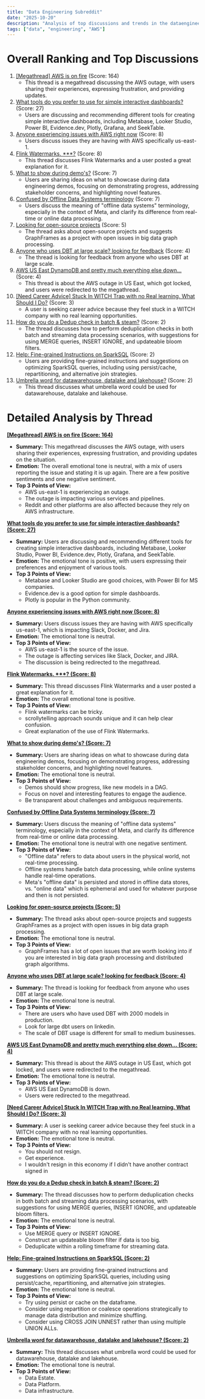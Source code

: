 ```yaml
---
title: "Data Engineering Subreddit"
date: "2025-10-20"
description: "Analysis of top discussions and trends in the dataengineering subreddit"
tags: ["data", "engineering", "AWS"]
---
```


# Overall Ranking and Top Discussions
1.  [[Megathread] AWS is on fire](https://www.reddit.com/r/dataengineering/comments/1obfys7/megathread_aws_is_on_fire/) (Score: 164)
    *   This thread is a megathread discussing the AWS outage, with users sharing their experiences, expressing frustration, and providing updates.
2.  [What tools do you prefer to use for simple interactive dashboards?](https://www.reddit.com/r/dataengineering/comments/1ob3566/what_tools_do_you_prefer_to_use_for_simple/) (Score: 27)
    *   Users are discussing and recommending different tools for creating simple interactive dashboards, including Metabase, Looker Studio, Power BI, Evidence.dev, Plotly, Grafana, and SeekTable.
3.  [Anyone experiencing issues with AWS right now](https://www.reddit.com/r/dataengineering/comments/1obdp5t/anyone_experiencing_issues_with_aws_right_now/) (Score: 8)
    *   Users discuss issues they are having with AWS specifically us-east-1.
4.  [Flink Watermarks. ***?](https://i.redd.it/51pn5j7tm9wf1.gif) (Score: 8)
    *   This thread discusses Flink Watermarks and a user posted a great explanation for it.
5.  [What to show during demo's?](https://www.reddit.com/r/dataengineering/comments/1ob6d1n/what_to_show_during_demos/) (Score: 7)
    *   Users are sharing ideas on what to showcase during data engineering demos, focusing on demonstrating progress, addressing stakeholder concerns, and highlighting novel features.
6.  [Confused by Offline Data Systems terminology](https://www.reddit.com/r/dataengineering/comments/1ob2shp/confused_by_offline_data_systems_terminology/) (Score: 7)
    *   Users discuss the meaning of "offline data systems" terminology, especially in the context of Meta, and clarify its difference from real-time or online data processing.
7.  [Looking for open-source projects](https://www.reddit.com/r/dataengineering/comments/1obo6mx/looking_for_opensource_projects/) (Score: 5)
    *   The thread asks about open-source projects and suggests GraphFrames as a project with open issues in big data graph processing.
8.  [Anyone who uses DBT at large scale? looking for feedback](https://www.reddit.com/r/dataengineering/comments/1obp5go/anyone_who_uses_dbt_at_large_scale_looking_for/) (Score: 4)
    *   The thread is looking for feedback from anyone who uses DBT at large scale.
9.  [AWS US East DynamoDB and pretty much everything else down...](https://www.reddit.com/r/dataengineering/comments/1obf0uv/aws_us_east_dynamodb_and_pretty_much_everything/) (Score: 4)
    *   This thread is about the AWS outage in US East, which got locked, and users were redirected to the megathread.
10. [[Need Career Advice] Stuck In WITCH Trap with no Real learning. What Should I Do?](https://www.reddit.com/r/dataengineering/comments/1oboeyg/need_career_advice_stuck_in_witch_trap_with_no/) (Score: 3)
    *   A user is seeking career advice because they feel stuck in a WITCH company with no real learning opportunities.
11. [How do you do a Dedup check in batch & steam?](https://www.reddit.com/r/dataengineering/comments/1obdu67/how_do_you_do_a_dedup_check_in_batch_steam/) (Score: 2)
    *   The thread discusses how to perform deduplication checks in both batch and streaming data processing scenarios, with suggestions for using MERGE queries, INSERT IGNORE, and updateable bloom filters.
12. [Help: Fine-grained Instructions on SparkSQL](https://www.reddit.com/r/dataengineering/comments/1obisxn/help_finegrained_instructions_on_sparksql/) (Score: 2)
    *   Users are providing fine-grained instructions and suggestions on optimizing SparkSQL queries, including using persist/cache, repartitioning, and alternative join strategies.
13. [Umbrella word for datawarehouse, datalake and lakehouse?](https://www.reddit.com/r/dataengineering/comments/1obmj9a/umbrella_word_for_datawarehouse_datalake_and/) (Score: 2)
    *   This thread discusses what umbrella word could be used for datawarehouse, datalake and lakehouse.


# Detailed Analysis by Thread
**[[Megathread] AWS is on fire (Score: 164)](https://www.reddit.com/r/dataengineering/comments/1obfys7/megathread_aws_is_on_fire/)**
*   **Summary:**  This megathread discusses the AWS outage, with users sharing their experiences, expressing frustration, and providing updates on the situation.
*   **Emotion:** The overall emotional tone is neutral, with a mix of users reporting the issue and stating it is up again. There are a few positive sentiments and one negative sentiment.
*   **Top 3 Points of View:**
    *   AWS us-east-1 is experiencing an outage.
    *   The outage is impacting various services and pipelines.
    *   Reddit and other platforms are also affected because they rely on AWS infrastructure.

**[What tools do you prefer to use for simple interactive dashboards? (Score: 27)](https://www.reddit.com/r/dataengineering/comments/1ob3566/what_tools_do_you_prefer_to_use_for_simple/)**
*   **Summary:** Users are discussing and recommending different tools for creating simple interactive dashboards, including Metabase, Looker Studio, Power BI, Evidence.dev, Plotly, Grafana, and SeekTable.
*   **Emotion:** The emotional tone is positive, with users expressing their preferences and enjoyment of various tools.
*   **Top 3 Points of View:**
    *   Metabase and Looker Studio are good choices, with Power BI for MS companies.
    *   Evidence.dev is a good option for simple dashboards.
    *   Plotly is popular in the Python community.

**[Anyone experiencing issues with AWS right now (Score: 8)](https://www.reddit.com/r/dataengineering/comments/1obdp5t/anyone_experiencing_issues_with_aws_right_now/)**
*   **Summary:** Users discuss issues they are having with AWS specifically us-east-1, which is impacting Slack, Docker, and Jira.
*   **Emotion:** The emotional tone is neutral.
*   **Top 3 Points of View:**
    *   AWS us-east-1 is the source of the issue.
    *   The outage is affecting services like Slack, Docker, and JIRA.
    *   The discussion is being redirected to the megathread.

**[Flink Watermarks. ***? (Score: 8)](https://i.redd.it/51pn5j7tm9wf1.gif)**
*   **Summary:** This thread discusses Flink Watermarks and a user posted a great explanation for it.
*   **Emotion:** The overall emotional tone is positive.
*   **Top 3 Points of View:**
    *   Flink watermarks can be tricky.
    *   scrollytelling approach sounds unique and it can help clear confusion.
    *   Great explanation of the use of Flink Watermarks.

**[What to show during demo's? (Score: 7)](https://www.reddit.com/r/dataengineering/comments/1ob6d1n/what_to_show_during_demos/)**
*   **Summary:** Users are sharing ideas on what to showcase during data engineering demos, focusing on demonstrating progress, addressing stakeholder concerns, and highlighting novel features.
*   **Emotion:** The emotional tone is neutral.
*   **Top 3 Points of View:**
    *   Demos should show progress, like new models in a DAG.
    *   Focus on novel and interesting features to engage the audience.
    *   Be transparent about challenges and ambiguous requirements.

**[Confused by Offline Data Systems terminology (Score: 7)](https://www.reddit.com/r/dataengineering/comments/1ob2shp/confused_by_offline_data_systems_terminology/)**
*   **Summary:** Users discuss the meaning of "offline data systems" terminology, especially in the context of Meta, and clarify its difference from real-time or online data processing.
*   **Emotion:** The emotional tone is neutral with one negative sentiment.
*   **Top 3 Points of View:**
    *   "Offline data" refers to data about users in the physical world, not real-time processing.
    *   Offline systems handle batch data processing, while online systems handle real-time operations.
    *   Meta's "offline data" is persisted and stored in offline data stores, vs. "online data" which is ephemeral and used for whatever purpose and then is not persisted.

**[Looking for open-source projects (Score: 5)](https://www.reddit.com/r/dataengineering/comments/1obo6mx/looking_for_opensource_projects/)**
*   **Summary:** The thread asks about open-source projects and suggests GraphFrames as a project with open issues in big data graph processing.
*   **Emotion:** The emotional tone is neutral.
*   **Top 3 Points of View:**
    *   GraphFrames has a lot of open issues that are worth looking into if you are interested in big data graph processing and distributed graph algorithms.

**[Anyone who uses DBT at large scale? looking for feedback (Score: 4)](https://www.reddit.com/r/dataengineering/comments/1obp5go/anyone_who_uses_dbt_at_large_scale_looking_for/)**
*   **Summary:** The thread is looking for feedback from anyone who uses DBT at large scale.
*   **Emotion:** The emotional tone is neutral.
*   **Top 3 Points of View:**
    *   There are users who have used DBT with 2000 models in production.
    *   Look for large dbt users on linkedin.
    *   The scale of DBT usage is different for small to medium businesses.

**[AWS US East DynamoDB and pretty much everything else down... (Score: 4)](https://www.reddit.com/r/dataengineering/comments/1obf0uv/aws_us_east_dynamodb_and_pretty_much_everything/)**
*   **Summary:** This thread is about the AWS outage in US East, which got locked, and users were redirected to the megathread.
*   **Emotion:** The emotional tone is neutral.
*   **Top 3 Points of View:**
    *   AWS US East DynamoDB is down.
    *   Users were redirected to the megathread.

**[[Need Career Advice] Stuck In WITCH Trap with no Real learning. What Should I Do? (Score: 3)](https://www.reddit.com/r/dataengineering/comments/1oboeyg/need_career_advice_stuck_in_witch_trap_with_no/)**
*   **Summary:** A user is seeking career advice because they feel stuck in a WITCH company with no real learning opportunities.
*   **Emotion:** The emotional tone is neutral.
*   **Top 3 Points of View:**
    *   You should not resign.
    *   Get experience.
    *   I wouldn't resign in this economy if I didn't have another contract signed in

**[How do you do a Dedup check in batch & steam? (Score: 2)](https://www.reddit.com/r/dataengineering/comments/1obdu67/how_do_you_do_a_dedup_check_in_batch_steam/)**
*   **Summary:** The thread discusses how to perform deduplication checks in both batch and streaming data processing scenarios, with suggestions for using MERGE queries, INSERT IGNORE, and updateable bloom filters.
*   **Emotion:** The emotional tone is neutral.
*   **Top 3 Points of View:**
    *   Use MERGE query or INSERT IGNORE.
    *   Construct an updateable bloom filter if data is too big.
    *   Deduplicate within a rolling timeframe for streaming data.

**[Help: Fine-grained Instructions on SparkSQL (Score: 2)](https://www.reddit.com/r/dataengineering/comments/1obisxn/help_finegrained_instructions_on_sparksql/)**
*   **Summary:** Users are providing fine-grained instructions and suggestions on optimizing SparkSQL queries, including using persist/cache, repartitioning, and alternative join strategies.
*   **Emotion:** The emotional tone is neutral.
*   **Top 3 Points of View:**
    *   Try using persist or cache on the dataframe.
    *   Consider using repartition or coalesce operations strategically to manage data distribution and minimize shuffling.
    *   Consider using CROSS JOIN UNNEST rather than using multiple UNION ALLs.

**[Umbrella word for datawarehouse, datalake and lakehouse? (Score: 2)](https://www.reddit.com/r/dataengineering/comments/1obmj9a/umbrella_word_for_datawarehouse_datalake_and/)**
*   **Summary:** This thread discusses what umbrella word could be used for datawarehouse, datalake and lakehouse.
*   **Emotion:** The emotional tone is neutral.
*   **Top 3 Points of View:**
    *   Data Estate.
    *   Data Platform.
    *   Data infrastructure.
